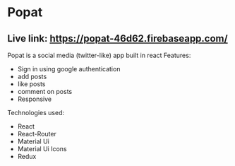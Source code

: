# Popat
## Live link: https://popat-46d62.firebaseapp.com/
Popat is a social media (twitter-like) app built in react
Features:
* Sign in using google authentication
* add posts
* like posts
* comment on posts
* Responsive

Technologies used:
* React
* React-Router
* Material Ui
* Material Ui Icons
* Redux